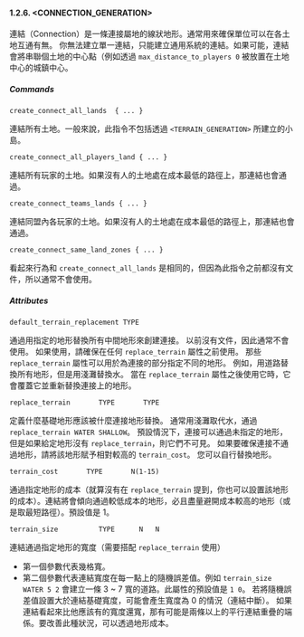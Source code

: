 #### 1.2.6. <CONNECTION_GENERATION>
連結（Connection）是一條連接屬地的線狀地形。通常用來確保單位可以在各土地互通有無。
你無法建立單一連結，只能建立通用系統的連結。如果可能，連結會將串聯個土地的中心點（例如透過 `max_distance_to_players 0` 被放置在土地中心的城鎮中心。

##### Commands
```
create_connect_all_lands  { ... }
```
連結所有土地。一般來說，此指令不包括透過 `<TERRAIN_GENERATION>` 所建立的小島。

```
create_connect_all_players_land { ... }
```
連結所有玩家的土地。如果沒有人的土地處在成本最低的路徑上，那連結也會通過。


```
create_connect_teams_lands { ... }
```
連結同盟內各玩家的土地。如果沒有人的土地處在成本最低的路徑上，那連結也會通過。

```
create_connect_same_land_zones { ... }
```
看起來行為和 `create_connect_all_lands` 是相同的，但因為此指令之前都沒有文件，所以通常不會使用。

##### Attributes

```
default_terrain_replacement TYPE
```


通過用指定的地形替換所有中間地形來創建連接。 以前沒有文件，因此通常不會使用。 如果使用，請確保在任何 `replace_terrain` 屬性之前使用。 那些 `replace_terrain` 屬性可以用於為連接的部分指定不同的地形。 例如，用道路替換所有地形，但是用淺灘替換水。 當在 `replace_terrain` 屬性之後使用它時，它會覆蓋它並重新替換連接上的地形。

```
replace_terrain       TYPE       TYPE
```
定義什麼基礎地形應該被什麼連接地形替換。
通常用淺灘取代水，通過 `replace_terrain WATER SHALLOW`。
預設情況下，連接可以通過未指定的地形，但是如果給定地形沒有 `replace_terrain`，則它們不可見。
如果要確保連接不通過地形，請將該地形賦予相對較高的 `terrain_cost`。
您可以自行替換地形。

```
terrain_cost       TYPE       N(1-15)
```
通過指定地形的成本（就算沒有在 `replace_terrain` 提到，你也可以設置該地形的成本）。連結將會傾向通過較低成本的地形，必且盡量避開成本較高的地形（或是取最短路徑）。預設值是 1。

```
terrain_size          TYPE      N   N
```
連結通過指定地形的寬度（需要搭配 `replace_terrain` 使用）
- 第一個參數代表幾格寬。
- 第二個參數代表連結寬度在每一點上的隨機誤差值。例如 `terrain_size WATER 5 2` 會建立一條 3 ~ 7 寬的道路。此屬性的預設值是 `1 0`。
若將隨機誤差值設置大於連結基礎寬度，可能會產生寬度為 0 的情況（連結中斷）。
如果連結看起來比他應該有的寬度還寬，那有可能是兩條以上的平行連結重疊的端係。要改善此種狀況，可以透過地形成本。
